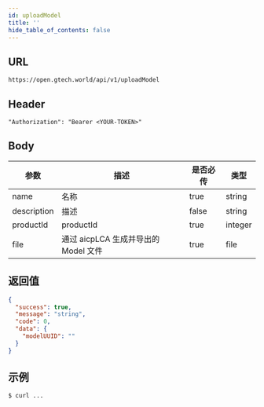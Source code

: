 ```yaml
---
id: uploadModel
title: ''
hide_table_of_contents: false
---
```


## URL

```
https://open.gtech.world/api/v1/uploadModel
```

## Header

```
"Authorization": "Bearer <YOUR-TOKEN>"
```

## Body

| 参数  | 描述 | 是否必传 | 类型 |
| --- | --- | --- | --- | 
| name  | 名称 | true |string |
| description  | 描述 | false | string |
| productId  | productId | true |integer |
| file  | 通过 aicpLCA 生成并导出的 Model 文件 | true | file |

## 返回值

```json
{
  "success": true,
  "message": "string",
  "code": 0,
  "data": {
    "modelUUID": ""
  }
}
```


## 示例

```sh
$ curl ...
```